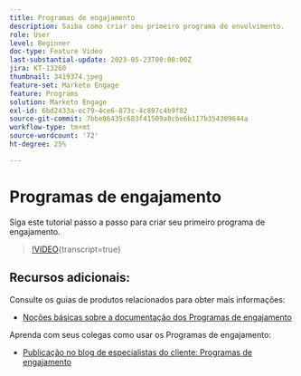 ```yaml
---
title: Programas de engajamento
description: Saiba como criar seu primeiro programa de envolvimento.
role: User
level: Beginner
doc-type: Feature Video
last-substantial-update: 2023-05-23T00:00:00Z
jira: KT-13260
thumbnail: 3419374.jpeg
feature-set: Marketo Engage
feature: Programs
solution: Marketo Engage
exl-id: 6bd2433a-ec79-4ce6-873c-4c897c4b9f82
source-git-commit: 7bbe86435c683f41509a8cbe6b117b354309644a
workflow-type: tm+mt
source-wordcount: '72'
ht-degree: 25%

---
```


# Programas de engajamento

Siga este tutorial passo a passo para criar seu primeiro programa de engajamento.

>[!VIDEO](https://video.tv.adobe.com/v/3419374/?learn=on){transcript=true}

## Recursos adicionais:

Consulte os guias de produtos relacionados para obter mais informações:
* [Noções básicas sobre a documentação dos Programas de engajamento](https://experienceleague.adobe.com/docs/marketo/using/product-docs/email-marketing/drip-nurturing/creating-an-engagement-program/understanding-engagement-programs.html?lang=en)

Aprenda com seus colegas como usar os Programas de engajamento:
* [Publicação no blog de especialistas do cliente: Programas de engajamento](https://nation.marketo.com/t5/product-blogs/marketo-success-series-engagement-programs/ba-p/301712)
